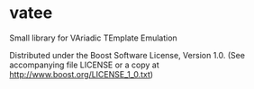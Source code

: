 vatee
=====

Small library for VAriadic TEmplate Emulation

Distributed under the Boost Software License, Version 1.0.
(See accompanying file LICENSE or a copy at http://www.boost.org/LICENSE_1_0.txt)
